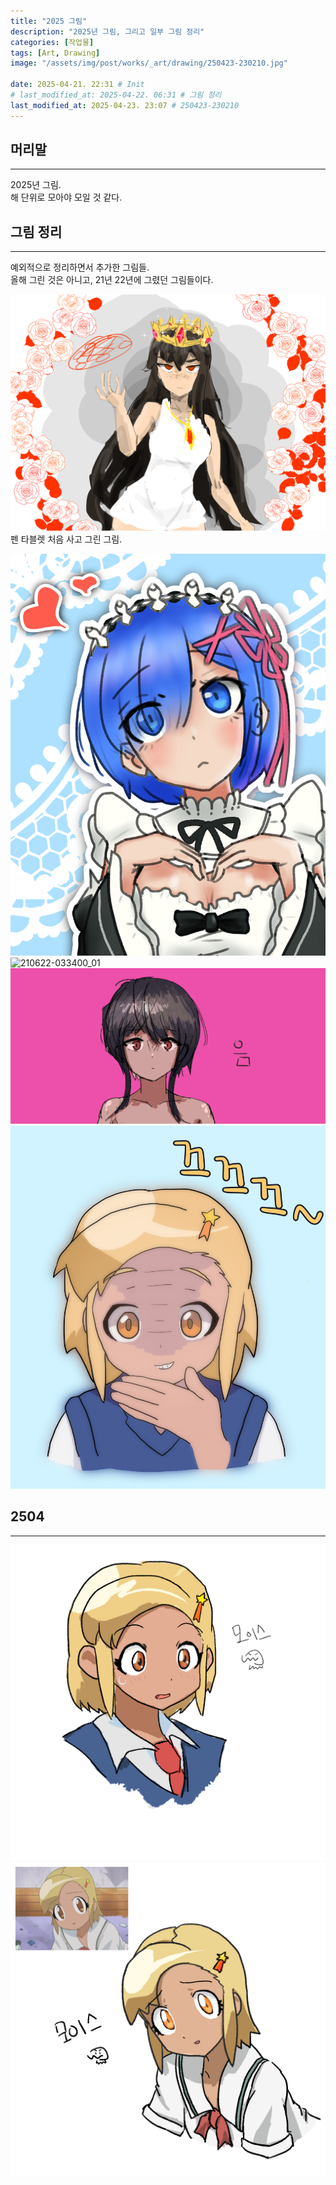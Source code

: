```yaml
---
title: "2025 그림"
description: "2025년 그림, 그리고 일부 그림 정리"
categories: [작업물]
tags: [Art, Drawing]
image: "/assets/img/post/works/_art/drawing/250423-230210.jpg"

date: 2025-04-21. 22:31 # Init
# last_modified_at: 2025-04-22. 06:31 # 그림 정리
last_modified_at: 2025-04-23. 23:07 # 250423-230210
---
```


## 머리말

---

2025년 그림.  
해 단위로 모아야 모일 것 같다.  

## 그림 정리

---

예외적으로 정리하면서 추가한 그림들.  
올해 그린 것은 아니고, 21년 22년에 그렸던 그림들이다.  

![210604-194400](/assets/img/post/works/_art/drawing/210604-194400.png)
펜 타블렛 처음 사고 그린 그림.  

![210622-033400](/assets/img/post/works/_art/drawing/210622-033400.png)
![210622-033400_01](/assets/img/post/works/_art/drawing/210622-033400_01.png)
![221201-061900](/assets/img/post/works/_art/drawing/221201-061900.png)
![221204-023800](/assets/img/post/works/_art/drawing/221204-023800.png)

## 2504

---

![250421-221939](/assets/img/post/works/_art/drawing/250421-221939.jpg)
![250423-230210](/assets/img/post/works/_art/drawing/250423-230210.jpg)
